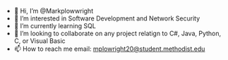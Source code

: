 - 👋 Hi, I’m @Markplowwright
- 👀 I’m interested in Software Development and Network Security 
- 🌱 I’m currently learning SQL
- 💞️ I’m looking to collaborate on any project relatign to C#, Java, Python, C, or Visual Basic
- 📫 How to reach me email: mplowright20@student.methodist.edu

<!---
Markplowwright/Markplowwright is a ✨ special ✨ repository because its `README.md` (this file) appears on your GitHub profile.
You can click the Preview link to take a look at your changes.
--->
